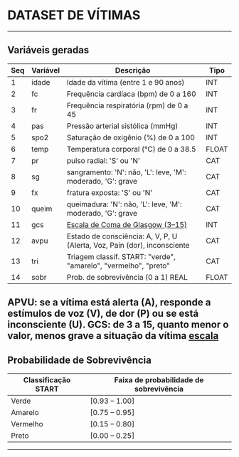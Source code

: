 # DATASET DE VÍTIMAS

---

## Variáveis geradas

| Seq|Variável  | Descrição                                             | Tipo   |
|----|----------|-------------------------------------------------------|--------|
|  1 | idade    | Idade da vítima (entre 1 e 90 anos)                   | INT    |
|  2 | fc       | Frequência cardíaca (bpm) de 0 a 160                  | INT    |
|  3 | fr       | Frequência respiratória (rpm) de 0 a 45               | INT    |
|  4 | pas      | Pressão arterial sistólica (mmHg)                     | INT    |                  
|  5 | spo2     | Saturação de oxigênio (%)   de 0 a 100                | INT    |     
|  6 | temp     | Temperatura corporal (°C)  de 0 a 38.5                | FLOAT  |
|  7 | pr       | pulso radial: 'S' ou 'N'                              | CAT    |
|  8 | sg       | sangramento: 'N': não, 'L': leve, 'M': moderado, 'G': grave | CAT |
|  9 | fx       | fratura exposta: 'S' ou 'N'                                 | CAT |
| 10 | queim    | queimadura: 'N': não, 'L': leve, 'M': moderado, 'G': grave  | CAT |
| 11 | gcs      | [Escala de Coma de Glasgow (3–15)](https://pt.wikipedia.org/wiki/Escala_de_coma_de_Glasgow) |   INT |
| 12 | avpu     | Estado de consciência: A, V, P, U (Alerta, Voz, Pain (dor), inconsciente | CAT |
| 13 | tri      | Triagem classif. START: "verde", "amarelo", "vermelho", "preto" | CAT |
| 14 | sobr     | Prob. de sobrevivência (0 a 1)  REAL                    | FLOAT |

APVU: se a vítima está alerta (A), responde a estímulos de voz (V), de dor (P) ou se está inconsciente (U).
GCS: de 3 a 15, quanto menor o valor, menos grave a situação da vítima [escala](https://pt.wikipedia.org/wiki/Ficheiro:Escala_de_Coma_de_Glasgow_-_ECG.pnghttps://pt.wikipedia.org/wiki/Ficheiro:Escala_de_Coma_de_Glasgow_-_ECG.png)
---

## Probabilidade de Sobrevivência


| Classificação START | Faixa de probabilidade de sobrevivência |
|---------------------|-----------------------------------------|
| Verde               | [0.93 – 1.00]                           |
| Amarelo             | [0.75 – 0.95]                           |
| Vermelho            | [0.15 – 0.80]                           |
| Preto               | [0.00 – 0.25]                           |


---

